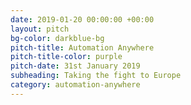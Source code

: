 ```yaml
---
date: 2019-01-20 00:00:00 +00:00
layout: pitch
bg-color: darkblue-bg
pitch-title: Automation Anywhere
pitch-title-color: purple
pitch-date: 31st January 2019
subheading: Taking the fight to Europe
category: automation-anywhere
---
```


